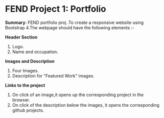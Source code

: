 # FEND Project 1: Portfolio
**Summary**: FEND portfolio proj .To create a responsive website using Bootstrap 4.The webpage should have the following elements :-

**Header Section**
1. Logo.
2. Name and occupation.

**Images and Description**
1. Four Images.
2. Description for "Featured Work" images.

**Links to the project**
1. On click of an image,it opens up the corresponding project in the browser.
2. On click of the description below the images, it opens the corresponding github projects.

